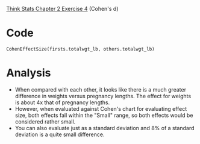 [Think Stats Chapter 2 Exercise 4](http://greenteapress.com/thinkstats2/html/thinkstats2003.html#toc24) (Cohen's d)

# Code
`CohenEffectSize(firsts.totalwgt_lb, others.totalwgt_lb)`

# Analysis
- When compared with each other, it looks like there is a much greater difference in weights versus pregnancy lengths. The effect for weights is about 4x that of pregnancy lengths.
- However, when evaluated against Cohen's chart for evaluating effect size, both effects fall within the "Small" range, so both effects would be considered rather small. 
- You can also evaluate just as a standard deviation and 8% of a standard deviation is a quite small difference. 
